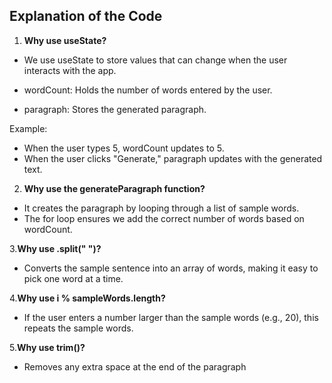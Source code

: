 ## Explanation of the Code
1. **Why use useState?**

- We use useState to store values that can change when the user interacts with the app.

- wordCount: Holds the number of words entered by the user.
- paragraph: Stores the generated paragraph.

Example:

- When the user types 5, wordCount updates to 5.
- When the user clicks "Generate," paragraph updates with the generated text.
2. **Why use the generateParagraph function?**

- It creates the paragraph by looping through a list of sample words.
- The for loop ensures we add the correct number of words based on wordCount.

3.**Why use .split(" ")?**

- Converts the sample sentence into an array of words, making it easy to pick one word at a time.

4.**Why use i % sampleWords.length?**

- If the user enters a number larger than the sample words (e.g., 20), this repeats the sample words.

5.**Why use trim()?**

- Removes any extra space at the end of the paragraph